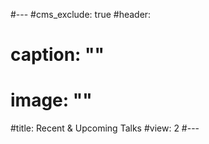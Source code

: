 #---
#cms_exclude: true
#header:
#  caption: ""
#  image: ""
#title: Recent & Upcoming Talks
#view: 2
#---
